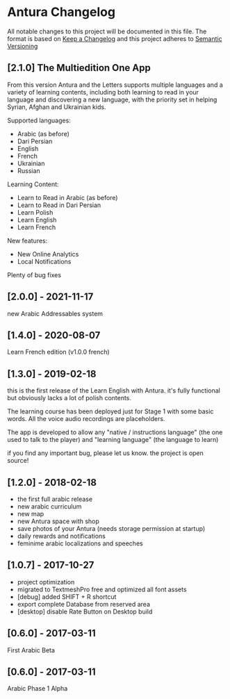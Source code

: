 # Antura Changelog
All notable changes to this project will be documented in this file.
The format is based on [Keep a Changelog](http://keepachangelog.com/en/1.0.0/)
and this project adheres to [Semantic Versioning](http://semver.org/spec/v2.0.0.html)

## [2.1.0] The Multiedition One App
From this version Antura and the Letters supports multiple languages and a variety of learning contents, including both learning to read in your language and discovering a new language, with the priority set in helping Syrian, Afghan and Ukrainian kids.

Supported languages:
- Arabic (as before)
- Dari Persian
- English
- French
- Ukrainian
- Russian
 
Learning Content:
- Learn to Read in Arabic (as before)
- Learn to Read in Dari Persian 
- Learn Polish
- Learn English
- Learn French

New features:
- New Online Analytics
- Local Notifications

Plenty of bug fixes

## [2.0.0] - 2021-11-17
new Arabic
Addressables system

## [1.4.0] - 2020-08-07
Learn French edition (v1.0.0 french)

## [1.3.0] - 2019-02-18
this is the first release of the Learn English with Antura.
it's fully functional but obviously lacks a lot of polish contents.

The learning course has been deployed just for Stage 1 with some basic words.
All the voice audio recordings are placeholders.

The app is developed to allow any "native / instructions language" (the one used to talk to the player) and "learning language" (the language to learn)

if you find any important bug, please let us know. the project is open source!

## [1.2.0] - 2018-02-18
- the first full arabic release
- new arabic curriculum
- new map
- new Antura space with shop
- save photos of your Antura (needs storage permission at startup)
- daily rewards and notifications
- feminime arabic localizations and speeches

## [1.0.7] - 2017-10-27
- project optimization
- migrated to TextmeshPro free and optimized all font assets
- [debug] added SHIFT + R shortcut
- export complete Database from reserved area
- [desktop] disable Rate Button on Desktop build

## [0.6.0] - 2017-03-11
First Arabic Beta

## [0.6.0] - 2017-03-11
Arabic Phase 1 Alpha
